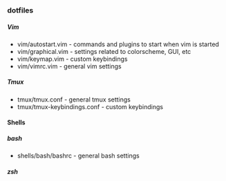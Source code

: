 ### dotfiles

##### Vim
* vim/autostart.vim - commands and plugins to start when vim is started
* vim/graphical.vim - settings related to colorscheme, GUI, etc
* vim/keymap.vim - custom keybindings
* vim/vimrc.vim - general vim settings

##### Tmux
* tmux/tmux.conf - general tmux settings
* tmux/tmux-keybindings.conf - custom keybindings

#### Shells

##### bash
* shells/bash/bashrc - general bash settings

##### zsh

